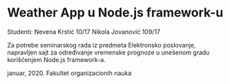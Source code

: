 # Weather App u Node.js framework-u

Studenti:
  Nevena Krstić 10/17
  Nikola Jovanović 109/17

Za potrebe seminarskog rada iz predmeta Elektronsko poslovanje, napravljen sajt za određivanje vremenske prognoze u unešenom gradu korišćenjem Node.js framework-a.

januar, 2020.
Fakultet organizacionih nauka
